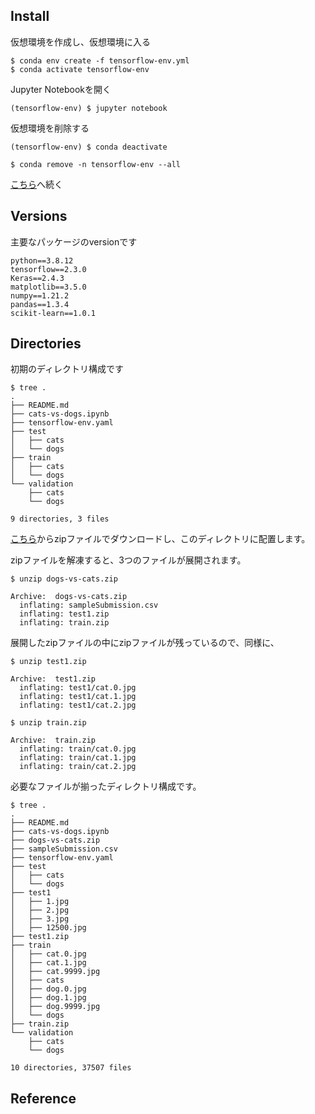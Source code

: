 ## Install
仮想環境を作成し、仮想環境に入る
``` Shell
$ conda env create -f tensorflow-env.yml
$ conda activate tensorflow-env
```

Jupyter Notebookを開く
``` Shell
(tensorflow-env) $ jupyter notebook
```

仮想環境を削除する

``` Shell
(tensorflow-env) $ conda deactivate

$ conda remove -n tensorflow-env --all
```

[こちら](#directories)へ続く

## Versions
主要なパッケージのversionです
```
python==3.8.12
tensorflow==2.3.0
Keras==2.4.3
matplotlib==3.5.0
numpy==1.21.2
pandas==1.3.4
scikit-learn==1.0.1
```

<a id="directories"></a>
## Directories

初期のディレクトリ構成です

``` Shell
$ tree .
.
├── README.md
├── cats-vs-dogs.ipynb
├── tensorflow-env.yaml
├── test
│   ├── cats
│   └── dogs
├── train
│   ├── cats
│   └── dogs
└── validation
    ├── cats
    └── dogs

9 directories, 3 files
```

[こちら](https://kaggle.com/c/dogs-vs-cats/data)からzipファイルでダウンロードし、このディレクトリに配置します。

zipファイルを解凍すると、3つのファイルが展開されます。

``` Shell
$ unzip dogs-vs-cats.zip

Archive:  dogs-vs-cats.zip
  inflating: sampleSubmission.csv
  inflating: test1.zip
  inflating: train.zip
```

展開したzipファイルの中にzipファイルが残っているので、同様に、

``` Shell
$ unzip test1.zip

Archive:  test1.zip
  inflating: test1/cat.0.jpg
  inflating: test1/cat.1.jpg
  inflating: test1/cat.2.jpg

$ unzip train.zip

Archive:  train.zip
  inflating: train/cat.0.jpg
  inflating: train/cat.1.jpg
  inflating: train/cat.2.jpg
```

必要なファイルが揃ったディレクトリ構成です。

``` Shell
$ tree .
.
├── README.md
├── cats-vs-dogs.ipynb
├── dogs-vs-cats.zip
├── sampleSubmission.csv
├── tensorflow-env.yaml
├── test
│   ├── cats
│   └── dogs
├── test1
│   ├── 1.jpg
│   ├── 2.jpg
│   ├── 3.jpg
│   ├── 12500.jpg
├── test1.zip
├── train
│   ├── cat.0.jpg
│   ├── cat.1.jpg
│   ├── cat.9999.jpg
│   ├── cats
│   ├── dog.0.jpg
│   ├── dog.1.jpg
│   ├── dog.9999.jpg
│   └── dogs
├── train.zip
└── validation
    ├── cats
    └── dogs

10 directories, 37507 files
```

## Reference

